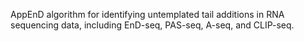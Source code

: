 AppEnD algorithm for identifying untemplated tail additions in RNA sequencing data, including EnD-seq, PAS-seq, A-seq, and CLIP-seq.